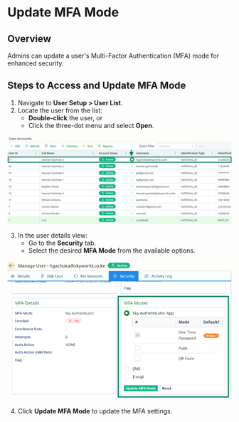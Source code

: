 # Update MFA Mode

## Overview
Admins can update a user's Multi-Factor Authentication (MFA) mode for enhanced security.

## Steps to Access and Update MFA Mode
1. Navigate to **User Setup > User List**.
2. Locate the user from the list:
    - **Double-click** the user, or
    - Click the three-dot menu and select **Open**.

![user-list-click.png](..%2F..%2Fstatic%2Fimg%2Fuser-list-click.png)

3. In the user details view:
    - Go to the **Security** tab.
    - Select the desired **MFA Mode** from the available options.

![upadate-mfa-mode.png](..%2F..%2Fstatic%2Fimg%2Fupadate-mfa-mode.png)

4. Click **Update MFA Mode** to update the MFA settings.
